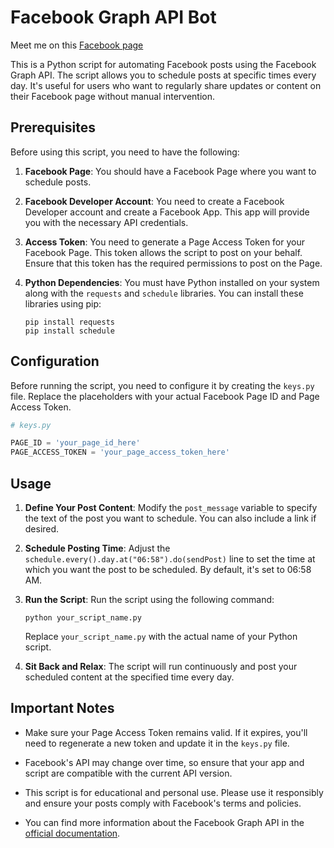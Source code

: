 # Facebook Graph API Bot

Meet me on this [Facebook page](https://www.facebook.com/profile.php?id=61551872334297)

This is a Python script for automating Facebook posts using the Facebook Graph API. The script allows you to schedule posts at specific times every day. It's useful for users who want to regularly share updates or content on their Facebook page without manual intervention.

## Prerequisites

Before using this script, you need to have the following:

1. **Facebook Page**: You should have a Facebook Page where you want to schedule posts.

2. **Facebook Developer Account**: You need to create a Facebook Developer account and create a Facebook App. This app will provide you with the necessary API credentials.

3. **Access Token**: You need to generate a Page Access Token for your Facebook Page. This token allows the script to post on your behalf. Ensure that this token has the required permissions to post on the Page.

4. **Python Dependencies**: You must have Python installed on your system along with the `requests` and `schedule` libraries. You can install these libraries using pip:

    ```
    pip install requests
    pip install schedule
    ```

## Configuration

Before running the script, you need to configure it by creating the `keys.py` file. Replace the placeholders with your actual Facebook Page ID and Page Access Token.

```python
# keys.py

PAGE_ID = 'your_page_id_here'
PAGE_ACCESS_TOKEN = 'your_page_access_token_here'
```

## Usage

1. **Define Your Post Content**: Modify the `post_message` variable to specify the text of the post you want to schedule. You can also include a link if desired.

2. **Schedule Posting Time**: Adjust the `schedule.every().day.at("06:58").do(sendPost)` line to set the time at which you want the post to be scheduled. By default, it's set to 06:58 AM.

3. **Run the Script**: Run the script using the following command:

    ```
    python your_script_name.py
    ```

    Replace `your_script_name.py` with the actual name of your Python script.

4. **Sit Back and Relax**: The script will run continuously and post your scheduled content at the specified time every day.

## Important Notes

- Make sure your Page Access Token remains valid. If it expires, you'll need to regenerate a new token and update it in the `keys.py` file.

- Facebook's API may change over time, so ensure that your app and script are compatible with the current API version.

- This script is for educational and personal use. Please use it responsibly and ensure your posts comply with Facebook's terms and policies.

- You can find more information about the Facebook Graph API in the [official documentation](https://developers.facebook.com/docs/graph-api).
